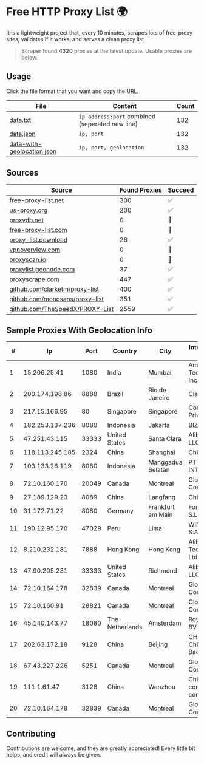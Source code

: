 
# Free HTTP Proxy List 🌍

It is a lightweight project that, every 10 minutes, scrapes lots of free-proxy sites, validates if it works, and serves a clean proxy list.


> Scraper found **4320** proxies at the latest update. Usable proxies are below.

## Usage

Click the file format that you want and copy the URL.


|File|Content|Count|
|----|-------|-----|
|[data.txt](https://raw.githubusercontent.com/themiralay/Proxy-List-World/master/data.txt)|`ip_address:port` combined (seperated new line)|132|
|[data.json](https://raw.githubusercontent.com/themiralay/Proxy-List-World/master/data.json)|`ip, port`|132|
|[data-with-geolocation.json](https://raw.githubusercontent.com/themiralay/Proxy-List-World/master/data-with-geolocation.json)|`ip, port, geolocation`|132|

## Sources

|Source|Found Proxies|Succeed|
|------|-------------|-------|
|[free-proxy-list.net](https://free-proxy-list.net)|300|✅|
|[us-proxy.org](https://www.us-proxy.org)|200|✅|
|[proxydb.net](http://proxydb.net)|0|🚫|
|[free-proxy-list.com](https://free-proxy-list.com/?page=&port=&type%5B%5D=http&type%5B%5D=https&up_time=0&search=Search)|0|🚫|
|[proxy-list.download](https://www.proxy-list.download/HTTP)|26|✅|
|[vpnoverview.com](https://vpnoverview.com/privacy/anonymous-browsing/free-proxy-servers)|0|🚫|
|[proxyscan.io](https://www.proxyscan.io)|0|🚫|
|[proxylist.geonode.com](https://proxylist.geonode.com/api/proxy-list?limit=300&page=1&sort_by=lastChecked&sort_type=desc&protocols=http,https)|37|✅|
|[proxyscrape.com](https://api.proxyscrape.com/v2/?request=displayproxies&protocol=http&timeout=10000&country=all&ssl=all&anonymity=all)|447|✅|
|[github.com/clarketm/proxy-list](https://raw.githubusercontent.com/clarketm/proxy-list/master/proxy-list-raw.txt)|400|✅|
|[github.com/monosans/proxy-list](https://raw.githubusercontent.com/monosans/proxy-list/main/proxies/http.txt)|351|✅|
|[github.com/TheSpeedX/PROXY-List](https://raw.githubusercontent.com/TheSpeedX/PROXY-List/master/http.txt)|2559|✅|


## Sample Proxies With Geolocation Info

|#|Ip|Port|Country|City|Internet Service Provider|
|-|--|----|-------|----|-------------------------|
|1|15.206.25.41|1080|India|Mumbai|Amazon Technologies Inc.|
|2|200.174.198.86|8888|Brazil|Rio de Janeiro|Claro S.A|
|3|217.15.166.95|80|Singapore|Singapore|Contabo Asia Private Limited|
|4|182.253.137.236|8080|Indonesia|Jakarta|BIZNET|
|5|47.251.43.115|33333|United States|Santa Clara|Alibaba Cloud LLC|
|6|118.113.245.185|2324|China|Shanghai|Chinanet|
|7|103.133.26.119|8080|Indonesia|Manggadua Selatan|PT PHATRIA INTI PERSADA|
|8|72.10.160.170|20049|Canada|Montreal|GloboTech Communications|
|9|27.189.129.23|8089|China|Langfang|Chinanet|
|10|31.172.71.22|8080|Germany|Frankfurt am Main|Fornex Hosting S.L.|
|11|190.12.95.170|47029|Peru|Lima|WIN EMPRESAS S.A.C|
|12|8.210.232.181|7888|Hong Kong|Hong Kong|Alibaba (US) Technology Co., Ltd.|
|13|47.90.205.231|33333|United States|Richmond|Alibaba.com LLC|
|14|72.10.164.178|32839|Canada|Montreal|GloboTech Communications|
|15|72.10.160.91|28821|Canada|Montreal|GloboTech Communications|
|16|45.140.143.77|18080|The Netherlands|Amsterdam|RoyaleHosting BV|
|17|202.63.172.18|9128|China|Beijing|CHINA UNICOM China169 Backbone|
|18|67.43.227.226|5251|Canada|Montreal|GloboTech Communications|
|19|111.1.61.47|3128|China|Wenzhou|China Mobile communications corporation|
|20|72.10.164.178|32839|Canada|Montreal|GloboTech Communications|



## Contributing

Contributions are welcome, and they are greatly appreciated! Every
little bit helps, and credit will always be given.

